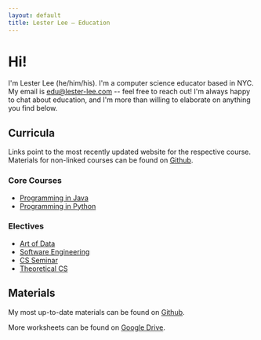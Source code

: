 ```yaml
---
layout: default
title: Lester Lee — Education
---
```


# Hi!

I'm Lester Lee (he/him/his). I'm a computer science educator based in NYC. My email is [edu@lester-lee.com](mailto:edu@lester-lee.com) -- feel free to reach out! I'm always happy to chat about education, and I'm more than willing to elaborate on anything you find below.

## Curricula

Links point to the most recently updated website for the respective course. Materials for non-linked courses can be found on [Github](https://github.com/lee-edu/materials).

### Core Courses

- [Programming in Java]({{site.baseurl}}/pages/intro/)
- [Programming in Python]({{site.baseurl}}/pages/intro/)

### Electives

- [Art of Data](https://edu.lester-lee.com/artofdata/)
- [Software Engineering](https://edu.lester-lee.com/software-engineering/)
- [CS Seminar]({{site.baseurl}}/pages/seminar/)
- [Theoretical CS](https://edu.lester-lee.com/theoreticalcs/)

## Materials

My most up-to-date materials can be found on [Github](https://github.com/lee-edu/materials).

More worksheets can be found on [Google Drive](https://drive.google.com/drive/folders/1QAb6xTlR76DUH-0-w7JpNRaI-j9C3kqE?usp=sharing).
